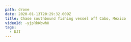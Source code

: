 ```yaml
---
path: drone
date: 2020-01-13T20:29:32.009Z
title: Chase southbound fishing vessel off Cabo, Mexico
videoId: -yjpRkKbwhU
tags:
  - DJI
---
```

